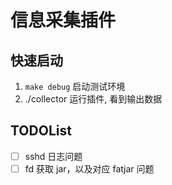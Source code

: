 # 信息采集插件

## 快速启动

1. `make debug` 启动测试环境
2. ./collector 运行插件, 看到输出数据

## TODOList

- [ ] sshd 日志问题
- [ ] fd 获取 jar，以及对应 fatjar 问题
